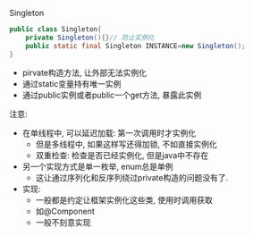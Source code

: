 Singleton
```java
public class Singleton{
	private Singleton(){}// 防止实例化
	public static final Singleton INSTANCE=new Singleton();
}
```
- pirvate构造方法, 让外部无法实例化
- 通过static变量持有唯一实例
- 通过public实例或者public一个get方法, 暴露此实例


注意:
- 在单线程中, 可以延迟加载: 第一次调用时才实例化
	- 但是多线程中, 如果这样写还得加锁, 不如直接实例化
	- 双重检查: 检查是否已经实例化, 但是java中不存在
- 另一个实现方式是单一枚举, enum总是单例
	- 这让通过序列化和反序列绕过private构造的问题没有了.
- 实现:
	- 一般都是约定让框架实例化这些类, 使用时调用获取
	- 如@Component
	- 一般不刻意实现